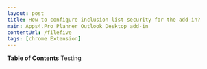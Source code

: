 ```yaml
---
layout: post
title: How to configure inclusion list security for the add-in?
main: Apps4.Pro Planner Outlook Desktop add-in
contentUrl: /filefive
tags: [chrome Extension]
---
```

**Table of Contents** Testing